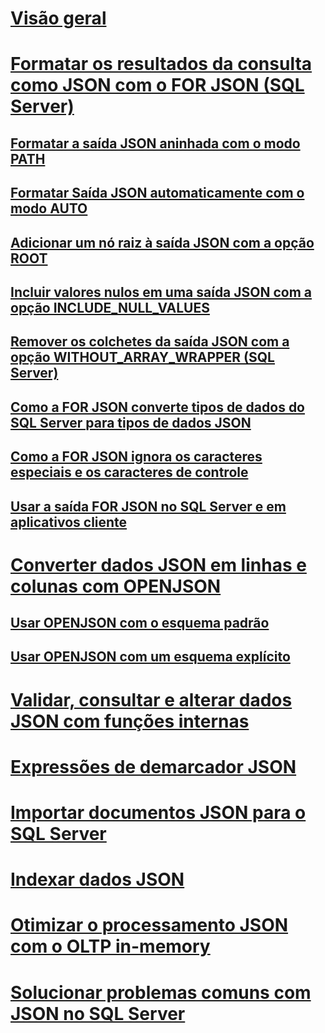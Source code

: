 # [Visão geral](json-data-sql-server.md)  
# [Formatar os resultados da consulta como JSON com o FOR JSON (SQL Server)](format-query-results-as-json-with-for-json-sql-server.md)  
## [Formatar a saída JSON aninhada com o modo PATH](format-nested-json-output-with-path-mode-sql-server.md)  
## [Formatar Saída JSON automaticamente com o modo AUTO](format-json-output-automatically-with-auto-mode-sql-server.md)  
## [Adicionar um nó raiz à saída JSON com a opção ROOT](add-a-root-node-to-json-output-with-the-root-option-sql-server.md)  
## [Incluir valores nulos em uma saída JSON com a opção INCLUDE_NULL_VALUES](include-null-values-in-json-include-null-values-option.md)  
## [Remover os colchetes da saída JSON com a opção WITHOUT_ARRAY_WRAPPER (SQL Server)](remove-square-brackets-from-json-without-array-wrapper-option.md)  
## [Como a FOR JSON converte tipos de dados do SQL Server para tipos de dados JSON](how-for-json-converts-sql-server-data-types-to-json-data-types-sql-server.md)  
## [Como a FOR JSON ignora os caracteres especiais e os caracteres de controle](how-for-json-escapes-special-characters-and-control-characters-sql-server.md)  
## [Usar a saída FOR JSON no SQL Server e em aplicativos cliente](use-for-json-output-in-sql-server-and-in-client-apps-sql-server.md)  
# [Converter dados JSON em linhas e colunas com OPENJSON](convert-json-data-to-rows-and-columns-with-openjson-sql-server.md)  
## [Usar OPENJSON com o esquema padrão](use-openjson-with-the-default-schema-sql-server.md)  
## [Usar OPENJSON com um esquema explícito](use-openjson-with-an-explicit-schema-sql-server.md)  
# [Validar, consultar e alterar dados JSON com funções internas](validate-query-and-change-json-data-with-built-in-functions-sql-server.md)  
# [Expressões de demarcador JSON](json-path-expressions-sql-server.md)  
# [Importar documentos JSON para o SQL Server](import-json-documents-into-sql-server.md)  
# [Indexar dados JSON](index-json-data.md)  
# [Otimizar o processamento JSON com o OLTP in-memory](optimize-json-processing-with-in-memory-oltp.md)  
# [Solucionar problemas comuns com JSON no SQL Server](solve-common-issues-with-json-in-sql-server.md)  
